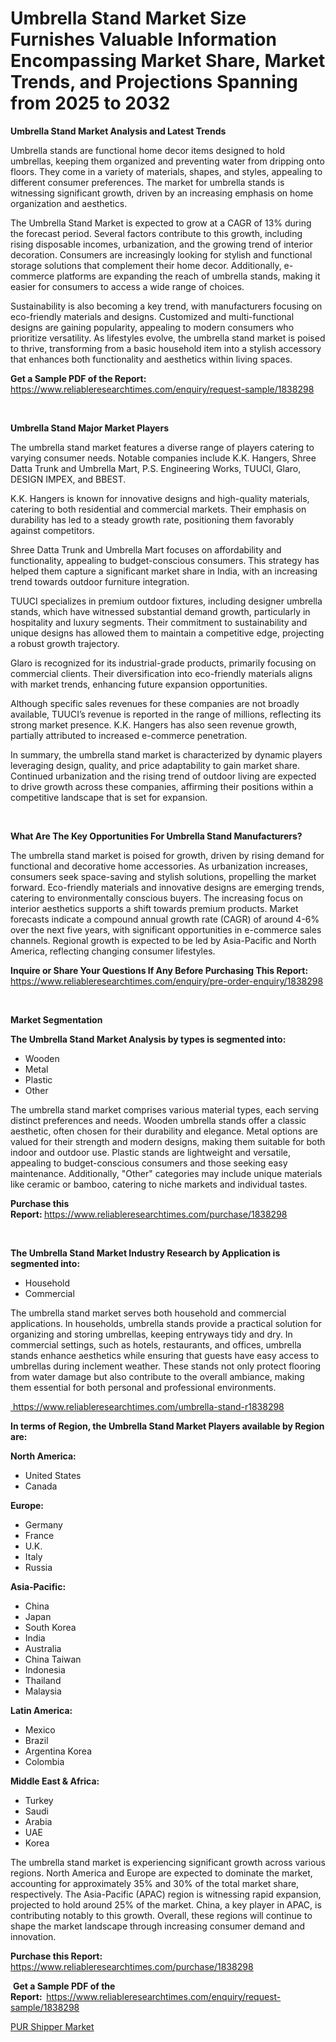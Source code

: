 <p><h1>Umbrella Stand Market Size Furnishes Valuable Information Encompassing Market Share, Market Trends, and Projections Spanning from 2025 to 2032</h1></p><p><strong>Umbrella Stand Market Analysis and Latest Trends</strong></p>
<p><p>Umbrella stands are functional home decor items designed to hold umbrellas, keeping them organized and preventing water from dripping onto floors. They come in a variety of materials, shapes, and styles, appealing to different consumer preferences. The market for umbrella stands is witnessing significant growth, driven by an increasing emphasis on home organization and aesthetics. </p><p>The Umbrella Stand Market is expected to grow at a CAGR of 13% during the forecast period. Several factors contribute to this growth, including rising disposable incomes, urbanization, and the growing trend of interior decoration. Consumers are increasingly looking for stylish and functional storage solutions that complement their home decor. Additionally, e-commerce platforms are expanding the reach of umbrella stands, making it easier for consumers to access a wide range of choices.</p><p>Sustainability is also becoming a key trend, with manufacturers focusing on eco-friendly materials and designs. Customized and multi-functional designs are gaining popularity, appealing to modern consumers who prioritize versatility. As lifestyles evolve, the umbrella stand market is poised to thrive, transforming from a basic household item into a stylish accessory that enhances both functionality and aesthetics within living spaces.</p></p>
<p><strong>Get a Sample PDF of the Report:&nbsp;</strong> <a href="https://www.reliableresearchtimes.com/enquiry/request-sample/1838298?utm_campaign=2139&utm_medium=2&utm_source=Github&utm_content=ia&utm_term=08022025&utm_id=umbrella-stand">https://www.reliableresearchtimes.com/enquiry/request-sample/1838298</a></p>
<p>&nbsp;</p>
<p><strong>Umbrella Stand Major Market Players</strong></p>
<p><p>The umbrella stand market features a diverse range of players catering to varying consumer needs. Notable companies include K.K. Hangers, Shree Datta Trunk and Umbrella Mart, P.S. Engineering Works, TUUCI, Glaro, DESIGN IMPEX, and BBEST. </p><p>K.K. Hangers is known for innovative designs and high-quality materials, catering to both residential and commercial markets. Their emphasis on durability has led to a steady growth rate, positioning them favorably against competitors.</p><p>Shree Datta Trunk and Umbrella Mart focuses on affordability and functionality, appealing to budget-conscious consumers. This strategy has helped them capture a significant market share in India, with an increasing trend towards outdoor furniture integration.</p><p>TUUCI specializes in premium outdoor fixtures, including designer umbrella stands, which have witnessed substantial demand growth, particularly in hospitality and luxury segments. Their commitment to sustainability and unique designs has allowed them to maintain a competitive edge, projecting a robust growth trajectory.</p><p>Glaro is recognized for its industrial-grade products, primarily focusing on commercial clients. Their diversification into eco-friendly materials aligns with market trends, enhancing future expansion opportunities.</p><p>Although specific sales revenues for these companies are not broadly available, TUUCI’s revenue is reported in the range of millions, reflecting its strong market presence. K.K. Hangers has also seen revenue growth, partially attributed to increased e-commerce penetration.</p><p>In summary, the umbrella stand market is characterized by dynamic players leveraging design, quality, and price adaptability to gain market share. Continued urbanization and the rising trend of outdoor living are expected to drive growth across these companies, affirming their positions within a competitive landscape that is set for expansion.</p></p>
<p>&nbsp;</p>
<p><strong>What Are The Key Opportunities For Umbrella Stand Manufacturers?</strong></p>
<p><p>The umbrella stand market is poised for growth, driven by rising demand for functional and decorative home accessories. As urbanization increases, consumers seek space-saving and stylish solutions, propelling the market forward. Eco-friendly materials and innovative designs are emerging trends, catering to environmentally conscious buyers. The increasing focus on interior aesthetics supports a shift towards premium products. Market forecasts indicate a compound annual growth rate (CAGR) of around 4-6% over the next five years, with significant opportunities in e-commerce sales channels. Regional growth is expected to be led by Asia-Pacific and North America, reflecting changing consumer lifestyles.</p></p>
<p><strong>Inquire or Share Your Questions If Any Before Purchasing This Report:</strong> <a href="https://www.reliableresearchtimes.com/enquiry/pre-order-enquiry/1838298?utm_campaign=2139&utm_medium=2&utm_source=Github&utm_content=ia&utm_term=08022025&utm_id=umbrella-stand">https://www.reliableresearchtimes.com/enquiry/pre-order-enquiry/1838298</a></p>
<p>&nbsp;</p>
<p><strong>Market Segmentation</strong></p>
<p><strong>The Umbrella Stand Market Analysis by types is segmented into:</strong></p>
<p><ul><li>Wooden</li><li>Metal</li><li>Plastic</li><li>Other</li></ul></p>
<p><p>The umbrella stand market comprises various material types, each serving distinct preferences and needs. Wooden umbrella stands offer a classic aesthetic, often chosen for their durability and elegance. Metal options are valued for their strength and modern designs, making them suitable for both indoor and outdoor use. Plastic stands are lightweight and versatile, appealing to budget-conscious consumers and those seeking easy maintenance. Additionally, "Other" categories may include unique materials like ceramic or bamboo, catering to niche markets and individual tastes.</p></p>
<p><strong>Purchase this Report:&nbsp;</strong><a href="https://www.reliableresearchtimes.com/purchase/1838298?utm_campaign=2139&utm_medium=2&utm_source=Github&utm_content=ia&utm_term=08022025&utm_id=umbrella-stand">https://www.reliableresearchtimes.com/purchase/1838298</a></p>
<p>&nbsp;</p>
<p><strong>The Umbrella Stand Market Industry Research by Application is segmented into:</strong></p>
<p><ul><li>Household</li><li>Commercial</li></ul></p>
<p><p>The umbrella stand market serves both household and commercial applications. In households, umbrella stands provide a practical solution for organizing and storing umbrellas, keeping entryways tidy and dry. In commercial settings, such as hotels, restaurants, and offices, umbrella stands enhance aesthetics while ensuring that guests have easy access to umbrellas during inclement weather. These stands not only protect flooring from water damage but also contribute to the overall ambiance, making them essential for both personal and professional environments.</p></p>
<p><a href="https://www.reliableresearchtimes.com/umbrella-stand-r1838298?utm_campaign=2139&utm_medium=2&utm_source=Github&utm_content=ia&utm_term=08022025&utm_id=umbrella-stand">&nbsp;https://www.reliableresearchtimes.com/umbrella-stand-r1838298</a></p>
<p><strong>In terms of Region, the Umbrella Stand Market Players available by Region are:</strong></p>
<p>
    <p> <strong> North America: </strong>
        <ul>
            <li>United States</li>
            <li>Canada</li>
        </ul>
        </p> 
    <p> <strong> Europe: </strong>
        <ul>
            <li>Germany</li>
            <li>France</li>
            <li>U.K.</li>
            <li>Italy</li>
            <li>Russia</li>
        </ul>
        </p> 
    <p> <strong> Asia-Pacific: </strong>
        <ul>
            <li>China</li>
            <li>Japan</li>
            <li>South Korea</li>
            <li>India</li>
            <li>Australia</li>
            <li>China Taiwan</li>
            <li>Indonesia</li>
            <li>Thailand</li>
            <li>Malaysia</li>
        </ul>
        </p> 
    <p> <strong> Latin America: </strong>
        <ul>
            <li>Mexico</li>
            <li>Brazil</li>
            <li>Argentina Korea</li>
            <li>Colombia</li>
        </ul>
        </p> 
    <p> <strong> Middle East & Africa: </strong>
        <ul>
            <li>Turkey</li>
            <li>Saudi</li>
            <li>Arabia</li>
            <li>UAE</li>
            <li>Korea</li>
        </ul>
    </p>
    </p>
<p><p>The umbrella stand market is experiencing significant growth across various regions. North America and Europe are expected to dominate the market, accounting for approximately 35% and 30% of the total market share, respectively. The Asia-Pacific (APAC) region is witnessing rapid expansion, projected to hold around 25% of the market. China, a key player in APAC, is contributing notably to this growth. Overall, these regions will continue to shape the market landscape through increasing consumer demand and innovation.</p></p>
<p><strong>Purchase this Report: </strong><a href="https://www.reliableresearchtimes.com/purchase/1838298?utm_campaign=2139&utm_medium=2&utm_source=Github&utm_content=ia&utm_term=08022025&utm_id=umbrella-stand">https://www.reliableresearchtimes.com/purchase/1838298</a></p>
<p>&nbsp;<strong>Get a Sample PDF of the Report:&nbsp;&nbsp;</strong><a href="https://www.reliableresearchtimes.com/enquiry/request-sample/1838298?utm_campaign=2139&utm_medium=2&utm_source=Github&utm_content=ia&utm_term=08022025&utm_id=umbrella-stand">https://www.reliableresearchtimes.com/enquiry/request-sample/1838298</a></p>
<p><strong></strong></p>
<p><p><a href="https://github.com/petbigbeepjn/Market-Research-Report-List-1/blob/main/pur-shipper-market.md?utm_campaign=2139&utm_medium=2&utm_source=Github&utm_content=ia&utm_term=08022025&utm_id=umbrella-stand">PUR Shipper Market</a></p></p>